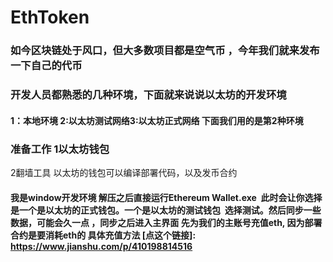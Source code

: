 # EthToken
### 如今区块链处于风口，但大多数项目都是空气币 ，今年我们就来发布一下自己的代币
### 开发人员都熟悉的几种环境，下面就来说说以太坊的开发环境 
#### 1：本地环境 2:以太坊测试网络3:以太坊正式网络 下面我们用的是第2种环境
### 准备工作 1以太坊钱包 
[下载地址]: https://link.jianshu.com/?t=https%3A%2F%2Fwww.ethereum.org%2F  
2翻墙工具  以太坊的钱包可以编译部署代码，以及发币合约
#### 我是window开发环境 解压之后直接运行Ethereum Wallet.exe  此时会让你选择是一个是以太坊的正式钱包。一个是以太坊的测试钱包  选择测试。然后同步一些数据，可能会久一点 ，同步之后进入主界面 先为我们的主账号充值eth, 因为部署合约是要消耗eth的 具体充值方法 [点这个链接]: https://www.jianshu.com/p/410198814516 
